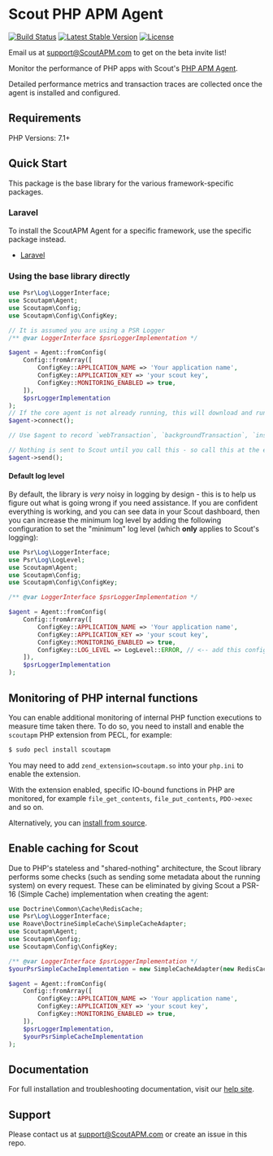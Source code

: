 # Scout PHP APM Agent

[![Build Status](https://travis-ci.com/scoutapp/scout-apm-php.svg?branch=master)](https://travis-ci.com/scoutapp/scout-apm-php) [![Latest Stable Version](https://poser.pugx.org/scoutapp/scout-apm-php/v/stable)](https://packagist.org/packages/scoutapp/scout-apm-php) [![License](https://poser.pugx.org/scoutapp/scout-apm-php/license)](https://packagist.org/packages/scoutapp/scout-apm-php)

Email us at support@ScoutAPM.com to get on the beta invite list!

Monitor the performance of PHP apps with Scout's [PHP APM Agent](https://www.scoutapm.com).

Detailed performance metrics and transaction traces are collected once the agent is installed and configured.

## Requirements

PHP Versions: 7.1+

## Quick Start

This package is the base library for the various framework-specific packages.

### Laravel

To install the ScoutAPM Agent for a specific framework, use the specific package instead.

 * [Laravel](https://github.com/scoutapp/scout-apm-laravel)

### Using the base library directly

```php
use Psr\Log\LoggerInterface;
use Scoutapm\Agent;
use Scoutapm\Config;
use Scoutapm\Config\ConfigKey;

// It is assumed you are using a PSR Logger
/** @var LoggerInterface $psrLoggerImplementation */

$agent = Agent::fromConfig(
    Config::fromArray([
        ConfigKey::APPLICATION_NAME => 'Your application name',
        ConfigKey::APPLICATION_KEY => 'your scout key',
        ConfigKey::MONITORING_ENABLED => true,
    ]),
    $psrLoggerImplementation
);
// If the core agent is not already running, this will download and run it (from /tmp by default)
$agent->connect();

// Use $agent to record `webTransaction`, `backgroundTransaction`, `instrument` or `tagRequest` as necessary

// Nothing is sent to Scout until you call this - so call this at the end of your request
$agent->send();
```

#### Default log level

By default, the library is *very* noisy in logging by design - this is to help us figure out what is going wrong if you
need assistance. If you are confident everything is working, and you can see data in your Scout dashboard, then you
can increase the minimum log level by adding the following configuration to set the "minimum" log level (which **only**
applies to Scout's logging):

```php
use Psr\Log\LoggerInterface;
use Psr\Log\LogLevel;
use Scoutapm\Agent;
use Scoutapm\Config;
use Scoutapm\Config\ConfigKey;

/** @var LoggerInterface $psrLoggerImplementation */

$agent = Agent::fromConfig(
    Config::fromArray([
        ConfigKey::APPLICATION_NAME => 'Your application name',
        ConfigKey::APPLICATION_KEY => 'your scout key',
        ConfigKey::MONITORING_ENABLED => true,
        ConfigKey::LOG_LEVEL => LogLevel::ERROR, // <-- add this configuration
    ]),
    $psrLoggerImplementation
);
```

## Monitoring of PHP internal functions

You can enable additional monitoring of internal PHP function executions to measure time taken there. To do so, you need
to install and enable the `scoutapm` PHP extension from PECL, for example:

```bash
$ sudo pecl install scoutapm
```

You may need to add `zend_extension=scoutapm.so` into your `php.ini` to enable the extension.

With the extension enabled, specific IO-bound functions in PHP are monitored, for example `file_get_contents`,
`file_put_contents`, `PDO->exec` and so on.

Alternatively, you can [install from source](https://github.com/scoutapp/scout-apm-php-ext).

## Enable caching for Scout

Due to PHP's stateless and "shared-nothing" architecture, the Scout library performs some checks (such as sending some
metadata about the running system) on every request. These can be eliminated by giving Scout a PSR-16 (Simple Cache)
implementation when creating the agent:

```php
use Doctrine\Common\Cache\RedisCache;
use Psr\Log\LoggerInterface;
use Roave\DoctrineSimpleCache\SimpleCacheAdapter;
use Scoutapm\Agent;
use Scoutapm\Config;
use Scoutapm\Config\ConfigKey;

/** @var LoggerInterface $psrLoggerImplementation */
$yourPsrSimpleCacheImplementation = new SimpleCacheAdapter(new RedisCache());

$agent = Agent::fromConfig(
    Config::fromArray([
        ConfigKey::APPLICATION_NAME => 'Your application name',
        ConfigKey::APPLICATION_KEY => 'your scout key',
        ConfigKey::MONITORING_ENABLED => true,
    ]),
    $psrLoggerImplementation,
    $yourPsrSimpleCacheImplementation
);
```

## Documentation

For full installation and troubleshooting documentation, visit our [help site](http://docs.scoutapm.com/#php-agent).

## Support

Please contact us at support@ScoutAPM.com or create an issue in this repo.
